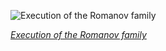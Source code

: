 
![Execution of the Romanov family](https://upload.wikimedia.org/wikipedia/commons/thumb/7/7a/Russian_Imperial_Family_1913.jpg/600px-Russian_Imperial_Family_1913.jpg)

*[Execution of the Romanov family](https://wikipedia.org/wiki/File:Russian_Imperial_Family_1913.jpg)*
